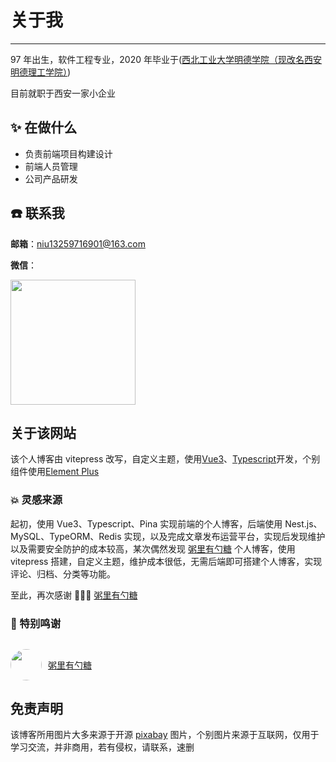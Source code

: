 # 关于我

---

97 年出生，软件工程专业，2020 年毕业于([西北工业大学明德学院（现改名西安明德理工学院）](https://www.mdit.edu.cn/))

目前就职于西安一家小企业

<!-- ![图片](https://img.cdn.sugarat.top/mdImg/MTYwNDcyMTQ4NTMyOA==604721485328) -->

## :sparkles: 在做什么

- 负责前端项目构建设计
- 前端人员管理
- 公司产品研发

## :phone: 联系我

**邮箱**：niu13259716901@163.com

**微信**：

<img src="/wechat.jpg" style="width:200px; margin: 0 auto;">

## 关于该网站

该个人博客由 vitepress 改写，自定义主题，使用[Vue3](https://cn.vuejs.org/)、[Typescript](https://www.tslang.cn/)开发，个别组件使用[Element Plus](https://element-plus.gitee.io/zh-CN/)

### 💥 灵感来源

起初，使用 Vue3、Typescript、Pina 实现前端的个人博客，后端使用 Nest.js、MySQL、TypeORM、Redis 实现，以及完成文章发布运营平台，实现后发现维护以及需要安全防护的成本较高，某次偶然发现 [粥里有勺糖](https://sugarat.top/) 个人博客，使用 vitepress 搭建，自定义主题，维护成本很低，无需后端即可搭建个人博客，实现评论、归档、分类等功能。

至此，再次感谢 🎉🎉🎉 [粥里有勺糖](https://sugarat.top/)

### 🤝 特别鸣谢

<div style="display: flex; align-items: center; gap: 10px; margin-top: 30px;">
  <img src="https://sugarat.top/logo.png" style="width: 50px; height:50px; border-radius: 50%" />
  <a href="https://sugarat.top/">粥里有勺糖</a>
</div>

## 免责声明

该博客所用图片大多来源于开源 [pixabay](https://pixabay.com/zh/) 图片，个别图片来源于互联网，仅用于学习交流，并非商用，若有侵权，请联系，速删
